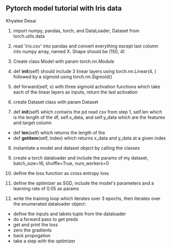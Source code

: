 ## Pytorch model tutorial with Iris data
Khyatee Desai

1. import numpy, pandas, torch, and DataLoader, Dataset from torch.utils.data
2. read 'iris.csv' into pandas and convert everything except last column into numpy array, named X. Shape should be (150, 4)

3. Create class Model with param torch.nn.Module
4. def __init__(self) should include 3 linear layers using torch.nn.Linear(4, ) followed by a sigmoid using torch.nn.Sigmoid()

5. def forward(self, x) with three sigmoid activation functions which take each of the linear layers as inputs, return the last activation

6. create Dataset class with param Dataset
7. def __init__(self) which contains the pd read csv from step 1, self.len which is the length of the df, self.x_data, and self.y_data which are the features and target column
- def __len__(self) which returns the length of the 
- def __getitem__(self, index) which returns x_data and y_data at a given index

8. instantiate a model and dataset object by calling the classes

9. create a torch dataloader and include the params of my dataset, batch_size=16, shuffle=True, num_workers=0

10. define the loss function as cross entropy loss
11. define the optimizer as SGD, include the model's parameters and a learning rate of 0.05 as params

11. write the training loop which iterates over 3 epochs, then iterates over the enumerated dataloader object:
- define the inputs and labels tuple from the dataloader
- do a forward pass to get preds
- get and print the loss
- zero the gradients
- back propogation
- take a step with the optimizer

